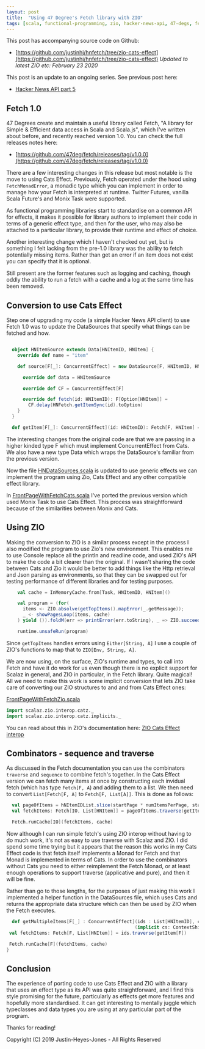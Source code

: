 ```yaml
---
layout: post
title:  "Using 47 Degree's Fetch library with ZIO"
tags: [scala, functional-programming, zio, hacker-news-api, 47-degs, fetch]
---
```


This post has accompanying source code on Github:

- [https://github.com/justinhj/hnfetch/tree/zio-cats-effect](https://github.com/justinhj/hnfetch/tree/zio-cats-effect)
_Updated to latest ZIO etc: February 23 2020_

This post is an update to an ongoing series. See previous post here:

- [Hacker News API part 5](http://justinhj.github.io/2019/04/07/hacker-news-api-5.html)

## Fetch 1.0

47 Degrees create and maintain a useful library called Fetch, "A library for Simple & Efficient data access in Scala and Scala.js", which I've written about before, and recently reached version 1.0. You can check the full releases notes here:

- [https://github.com/47deg/fetch/releases/tag/v1.0.0](https://github.com/47deg/fetch/releases/tag/v1.0.0)

There are a few interesting changes in this release but most notable is the move to using Cats Effect. Previously, Fetch operated under the hood using `FetchMonadError`, a monadic type which you can implement in order to manage how your Fetch is interpreted at runtime. Twitter Futures, vanilla Scala Future's and Monix Task were supported.

As functional programming libraries start to standardise on a common API for effects, it makes it possible for library authors to implement their code in terms of a generic effect type, and then for the user, who may also be attached to a particular library, to provide their runtime and effect of choice.

Another interesting change which I haven't checked out yet, but is something I felt lacking from the pre-1.0 library was the ability to fetch potentially missing items. Rather than get an error if an item does not exist you can specify that it is optional.

Still present are the former features such as logging and caching, though oddly the ability to run a fetch with a cache and a log at the same time has been removed.

## Conversion to use Cats Effect

Step one of upgrading my code (a simple Hacker News API client) to use Fetch 1.0 was to update the DataSources that specify what things can be fetched and how.

```scala

  object HNItemSource extends Data[HNItemID, HNItem] {
    override def name = "item"

    def source[F[_]: ConcurrentEffect] = new DataSource[F, HNItemID, HNItem] {

      override def data = HNItemSource

      override def CF = ConcurrentEffect[F]

      override def fetch(id: HNItemID): F[Option[HNItem]] =
        CF.delay(HNFetch.getItemSync(id).toOption)
    }
  }

  def getItem[F[_]: ConcurrentEffect](id: HNItemID): Fetch[F, HNItem] = Fetch(id, HNItemSource.source)
```

The interesting changes from the original code are that we are passing in a higher kinded type F which must implement ConcurrentEffect from Cats. We also have a new type Data which wraps the DataSource's familiar from the previous version.

Now the file [HNDataSources.scala](https://github.com/justinhj/hnfetch/blob/zio-cats-effect/src/main/scala/justinhj/hnfetch/HNDataSources.scala) is updated to use generic effects we can implement the program using Zio, Cats Effect and any other compatible effect library.

In [FrontPageWithFetchCats.scala](https://github.com/justinhj/hnfetch/blob/zio-cats-effect/src/main/scala/examples/FrontPageWithFetchCats.scala) I've ported the previous version which used Monix Task to use Cats Effect. This process was straightforward because of the similarities between Monix and Cats.

## Using ZIO

Making the conversion to ZIO is a similar process except in the process I also modified the program to use Zio's new environment. This enables me to use Console replace all the println and readline code, and used ZIO's API to make the code a bit clearer than the original. If I wasn't sharing the code between Cats and Zio it would be better to add things like the Http retrieval and Json parsing as environments, so that they can be swapped out for testing performance of different libraries and for testing purposes.

```scala
    val cache = InMemoryCache.from[Task, HNItemID, HNItem]()

    val program = (for(
      items <- ZIO.absolve(getTopItems().mapError(_.getMessage));
      _ <- showPagesLoop(items, cache)
    ) yield ()).foldM(err => printError(err.toString), _ => ZIO.succeed(()))

    runtime.unsafeRun(program)
```

Since `getTopItems` handles errors using `Either[String, A]` I use a couple of ZIO's functions to map that to `ZIO[Env, String, A]`. 

We are now using, on the surface, ZIO's runtime and types, to call into Fetch and have it do work for us even though there is no explicit support for Scalaz in general, and ZIO in particular, in the Fetch library. Quite magical! All we need to make this work is some implicit conversion that lets ZIO take care of converting our ZIO structures to and and from Cats Effect ones:

[FrontPageWithFetchZio.scala](https://github.com/justinhj/hnfetch/blob/zio-cats-effect/src/main/scala/examples/FrontPageWithFetchZio.scala)
```scala
import scalaz.zio.interop.catz._
import scalaz.zio.interop.catz.implicits._
```

You can read about this in ZIO's documentation here: [ZIO Cats Effect interop](https://scalaz.github.io/scalaz-zio/interop/catseffect.html)

## Combinators - sequence and traverse

As discussed in the Fetch documentation you can use the combinators `traverse` and `sequence` to combine fetch's together. In the Cats Effect version we can fetch many items at once by constructing each invidual fetch (which has type `Fetch[F, A`) and adding them to a list. We then need to convert `List[Fetch[F, A]` to `Fetch[F, List[A]]`. This is done as follows:

```scala
  val pageOfItems = hNItemIDList.slice(startPage * numItemsPerPage, startPage * numItemsPerPage + numItemsPerPage)
  val fetchItems: Fetch[IO, List[HNItem]] = pageOfItems.traverse(getItem[IO])

  Fetch.runCache[IO](fetchItems, cache)
```

Now although I can run simple fetch's using ZIO interop without having to do much work, it's not as easy to use traverse with Scalaz and ZIO. I did spend some time trying but it appears that the reason this works in my Cats Effect code is that fetch itself implements a Monad for Fetch and that Monad is implemented in terms of Cats. In order to use the combinators without Cats you need to either reimplement the Fetch Monad, or at least enough operations to support traverse (applicative and pure), and then it will be fine.

Rather than go to those lengths, for the purposes of just making this work I implemented a helper function in the DataSources file, which uses Cats and returns the appropriate data structure which can then be used by ZIO when the Fetch executes.

```scala
  def getMultipleItems[F[_] : ConcurrentEffect](ids : List[HNItemID], cache: DataCache[F])
                                               (implicit cs: ContextShift[F], timer: Timer[F]) = {
 val fetchItems: Fetch[F, List[HNItem]] = ids.traverse(getItem[F])

 Fetch.runCache[F](fetchItems, cache)
}
```

## Conclusion

The experience of porting code to use Cats Effect and ZIO with a library that uses an effect type as its API was quite straightforward, and I find this style promising for the future, particularly as effects get more features and hopefully more standardised. It can get interesting to mentally juggle which typeclasses and data types you are using at any particular part of the program. 

Thanks for reading!

Copyright (C) 2019 Justin-Heyes-Jones - All Rights Reserved
